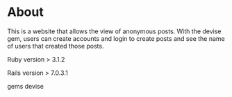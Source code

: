 # About

This is a website that allows the view of anonymous posts. With the devise gem, users can create accounts and login to create posts and see the name of users that created those posts. 

Ruby version > 3.1.2

Rails version > 7.0.3.1

gems devise
